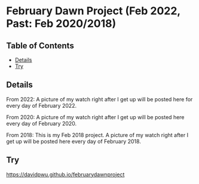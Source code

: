 # February Dawn Project (Feb 2022, Past: Feb 2020/2018)

## Table of Contents

* [Details](#details)
* [Try](#try)

## Details

From 2022:
A picture of my watch right after I get up will be posted here for every day of February 2022.

From 2020:
A picture of my watch right after I get up will be posted here every day of February 2020.

From 2018:
This is my Feb 2018 project. A picture of my watch right after I get up will be posted here every day of February 2018.

## Try

<a href="https://davidpwu.github.io/februarydawnproject">https://davidpwu.github.io/februarydawnproject</a>